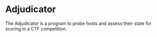 # Adjudicator
The Adjudicator is a program to probe hosts and assess their state for scoring in a CTF competition.
